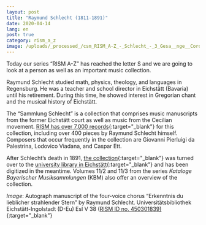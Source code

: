 ```yaml
---
layout: post
title: "Raymund Schlecht (1811-1891)"
date: 2020-04-14
lang: en
post: true
category: rism_a_z
image: /uploads/_processed_/csm_RISM_A-Z_-_Schlecht_-_3_Gesa__nge__Coro_-_UEI_Esl_V_38_640ea35eb6.png
---
```



Today our series “RISM A-Z” has reached the letter S and we are going to look at a person as well as an important music collection.

Raymund Schlecht studied math, physics, theology, and languages in Regensburg. He was a teacher and school director in Eichstätt (Bavaria) until his retirement. During this time, he showed interest in Gregorian chant and the musical history of Eichstätt.

The “Sammlung Schlecht” is a collection that comprises music manuscripts from the former Eichstätt court as well as music from the Cecilian movement. [RISM has over 7,000 records](https://opac.rism.info/search?View=rism&siglum=D-Eu&Language=en){:target="_blank"} for this collection, including over 400 pieces by Raymund Schlecht himself. Composers that occur frequently in the collection are Giovanni Pierluigi da Palestrina, Lodovico Viadana, and Caspar Ett.

After Schlecht’s death in 1891, [the collection](http://digital.bib-bvb.de/R/7NJGS3FYQYHQV4NJ3GUYI9RRGR98RSK1IN88YTRCCPFSAK4MBM-00690?func=collections&collection_id=5555){:target="_blank"} was turned over to the [university library in Eichstätt](https://www.ku.de/bibliothek/){:target="_blank"} and has been digitized in the meantime. Volumes 11/2 and 11/3 from the series _Kataloge Bayerischer Musiksammlungen_ (KBM) also offer an overview of the collection.


_Image_: Autograph manuscript of the four-voice chorus “Erkenntnis du lieblicher strahlender Stern” by Raymund Schlecht. Universitätsbibliothek Eichstätt-Ingolstadt (D-Eu) Esl V 38 ([RISM ID no. 450301839)](https://opac.rism.info/search?id=450301839&View=rism&Language=en){:target="_blank"}





<script type="text/javascript">var switchTo5x=true;</script><script type="text/javascript" src="http://w.sharethis.com/button/buttons.js"></script><script type="text/javascript">stLight.options({publisher: "9b601438-1ce1-49d8-bfd7-9cff5df54c17", doNotHash: false, doNotCopy: false, hashAddressBar: false});</script>
